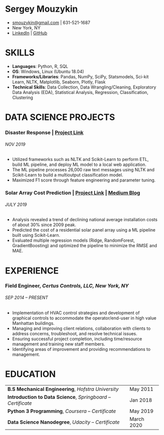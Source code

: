 # Sergey Mouzykin

 - smouzykin@gmail.com | 631-521-1687
 - New York, NY
 - [LinkedIn](https://www.linkedin.com/in/sergey-mouzykin-bb144778/) | [GitHub](https://github.com/sergatron)
 
 
# SKILLS
 
 - **Languages**: Python, R, SQL
 - **OS**: Windows, Linux (Ubuntu 18.04)
 - **Frameworks/Libraries**: Pandas, NumPy, SciPy, Statsmodels, Sci-kit Learn, NLTK, Matplotlib, Seaborn, Plotly, Flask
 - **Technical Skills**: Data Collection, Data Wrangling/Cleaning, Exploratory Data Analysis (EDA), Statistical Analysis, Regression, Classification, Clustering
 

# DATA SCIENCE PROJECTS

### Disaster Response | [Project Link](HTTPS://GITHUB.COM/SERGATRON/DISASTER-RESPONSE-PROJECT)
###### NOV 2019
- Utilized frameworks such as NLTK and Scikit-Learn to perform ETL, build ML pipeline, and deploy ML model to a local web application. 
- The ML pipeline processes 26,000 raw text messages using NLTK and Scikit-Learn to build a multioutput classification model. 
- Maximized F1 score through feature engineering and parameter tuning.

### Solar Array Cost Prediction | [Project Link](https://github.com/sergatron/projects/tree/master/solar_array) | [Medium Blog](https://medium.com/analytics-vidhya/solar-panel-array-what-does-it-cost-46aaa083502)
###### JULY 2019
- Analysis revealed a trend of declining national average installation costs of about 30% since 2009 peak.
- Predicted the cost of a residential solar panel array using a ML pipeline built using Scikit-Learn. 
- Evaluated multiple regression models (Ridge, RandomForest, GradientBoosting) and optimized the pipeline to minimize the RMSE and MAE.

# EXPERIENCE
### Field Engineer, *Certus Controls, LLC, New York, NY*
###### SEP 2014 – PRESENT 
- Implementation of HVAC control strategies and development of graphical controls to accommodate the operator/end-user in high value Manhattan buildings.
-	Managing and improving client relations, collaboration with clients to address concerns, troubleshoot, and resolve technical issues. 
-	Ensuring successful project completion, including time/resource management and training new staff members.
-	Identifying areas of improvement and providing recommendations to management.

# EDUCATION
|||
|-|-|
|**B.S Mechanical Engineering**, *Hofstra University* |May 2011|
|**Introduction to Data Science**, *Springboard – Certificate* |Jan 2018|
|**Python 3 Programming**, *Coursera – Certificate* |May 2019|
|**Data Science Nanodegree**, *Udacity – Certificate* |March 2020|



